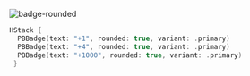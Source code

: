![badge-rounded](https://github.com/powerhome/playbook/assets/92755007/775a906f-0108-4ee1-a277-e7b9f2715a2b)

```swift
HStack {
  PBBadge(text: "+1", rounded: true, variant: .primary)
  PBBadge(text: "+4", rounded: true, variant: .primary)
  PBBadge(text: "+1000", rounded: true, variant: .primary)
 }
```